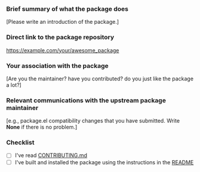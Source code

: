 

### Brief summary of what the package does

[Please write an introduction of the package.]

### Direct link to the package repository

https://example.com/your/awesome_package

### Your association with the package

[Are you the maintainer? have you contributed? do you just like the package a lot?]

### Relevant communications with the upstream package maintainer

[e.g., package.el compatibility changes that you have submitted. Write **None** if there is no problem.]

### Checklist

- [ ] I've read [CONTRIBUTING.md](https://github.com/melpa/melpa/blob/master/CONTRIBUTING.md)
- [ ] I've built and installed the package using the instructions in the [README](https://github.com/melpa/melpa/blob/master/README.md)
